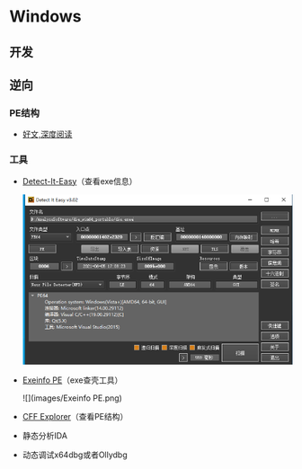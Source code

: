 # Windows

## 开发

## 逆向

### PE结构

+ [好文,深度阅读](https://blog.csdn.net/weixin_43655282/article/details/104291312?utm_medium=distribute.pc_relevant.none-task-blog-BlogCommendFromMachineLearnPai2-1.channel_param&depth_1-utm_source=distribute.pc_relevant.none-task-blog-BlogCommendFromMachineLearnPai2-1.channel_param)

### 工具

+ [Detect-It-Easy](https://github.com/horsicq/Detect-It-Easy)（查看exe信息）

  ![images/DIE.png](images/DIE.png)

+ [Exeinfo PE](http://www.exeinfo.xn.pl/)（exe查壳工具）

  ![](images/Exeinfo PE.png)

+ [CFF Explorer](https://www.52pojie.cn/thread-321284-1-1.html)（查看PE结构）

+ 静态分析IDA

+ 动态调试x64dbg或者Ollydbg